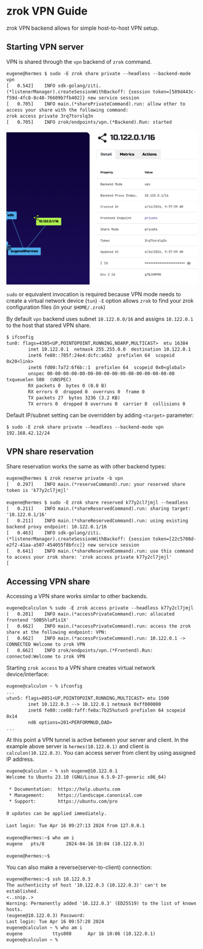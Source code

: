 # zrok VPN Guide

zrok VPN backend allows for simple host-to-host VPN setup.

## Starting VPN server

VPN is shared through the `vpn` backend of `zrok` command.

```
eugene@hermes $ sudo -E zrok share private --headless --backend-mode vpn
[   0.542]    INFO sdk-golang/ziti.(*listenerManager).createSessionWithBackoff: {session token=[589d443c-f59d-4fc8-8c48-76609b7fb402]} new service session
[   0.705]    INFO main.(*sharePrivateCommand).run: allow other to access your share with the following command:
zrok access private 3rq7torslq3n
[   0.705]    INFO zrok/endpoints/vpn.(*Backend).Run: started
```

![VPN share](./vpn-share.png)

`sudo` or equivalent invocation is required because VPN mode needs to create a virtual network device (`tun`)
`-E` option allows `zrok` to find your zrok configuration files (in your `$HOME/.zrok`)

By default `vpn` backend uses subnet `10.122.0.0/16` and assigns `10.122.0.1` to the host that stared VPN share.

```
$ ifconfig
tun0: flags=4305<UP,POINTOPOINT,RUNNING,NOARP,MULTICAST>  mtu 16384
        inet 10.122.0.1  netmask 255.255.0.0  destination 10.122.0.1
        inet6 fe80::705f:24e4:dcfc:a6b2  prefixlen 64  scopeid 0x20<link>
        inet6 fd00:7a72:6f6b::1  prefixlen 64  scopeid 0x0<global>
        unspec 00-00-00-00-00-00-00-00-00-00-00-00-00-00-00-00  txqueuelen 500  (UNSPEC)
        RX packets 0  bytes 0 (0.0 B)
        RX errors 0  dropped 0  overruns 0  frame 0
        TX packets 27  bytes 3236 (3.2 KB)
        TX errors 0  dropped 0 overruns 0  carrier 0  collisions 0
```

Default IP/subnet setting can be overridden by adding `<target>` parameter:
```
$ sudo -E zrok share private --headless --backend-mode vpn 192.168.42.12/24
```

## VPN share reservation

Share reservation works the same as with other backend types:

```
eugene@hermes $ zrok reserve private -b vpn
[   0.297]    INFO main.(*reserveCommand).run: your reserved share token is 'k77y2cl7jmjl'

eugene@hermes $ sudo -E zrok share reserved k77y2cl7jmjl --headless
[   0.211]    INFO main.(*shareReservedCommand).run: sharing target: '10.122.0.1/16'
[   0.211]    INFO main.(*shareReservedCommand).run: using existing backend proxy endpoint: 10.122.0.1/16
[   0.463]    INFO sdk-golang/ziti.(*listenerManager).createSessionWithBackoff: {session token=[22c5708d-e2f2-41aa-a507-454055f8bfcc]} new service session
[   0.641]    INFO main.(*shareReservedCommand).run: use this command to access your zrok share: 'zrok access private k77y2cl7jmjl'
[

```

## Accessing VPN share

Accessing a VPN share works similar to other backends.

```
eugene@calculon % sudo -E zrok access private --headless k77y2cl7jmjl
[   0.201]    INFO main.(*accessPrivateCommand).run: allocated frontend '50B5hloP1s1X'
[   0.662]    INFO main.(*accessPrivateCommand).run: access the zrok share at the following endpoint: VPN:
[   0.662]    INFO main.(*accessPrivateCommand).run: 10.122.0.1 -> CONNECTED Welcome to zrok VPN
[   0.662]    INFO zrok/endpoints/vpn.(*Frontend).Run: connected:Welcome to zrok VPN
```

Starting `zrok access` to a VPN share creates virtual network device/interface: 

```
eugene@calculon ~ % ifconfig 
...
utun5: flags=8051<UP,POINTOPOINT,RUNNING,MULTICAST> mtu 1500
        inet 10.122.0.3 --> 10.122.0.1 netmask 0xff000000
        inet6 fe80::ce08:faff:fe8a:7b25%utun5 prefixlen 64 scopeid 0x14
        nd6 options=201<PERFORMNUD,DAD>
...
```

At this point a VPN tunnel is active between your server and client. 
In the example above server is `hermes(10.122.0.1)` and client is `calculon(10.122.0.3)`. 
You can access server from client by using assigned IP address.

```
eugene@calculon ~ % ssh eugene@10.122.0.1
Welcome to Ubuntu 23.10 (GNU/Linux 6.5.0-27-generic x86_64)

 * Documentation:  https://help.ubuntu.com
 * Management:     https://landscape.canonical.com
 * Support:        https://ubuntu.com/pro

0 updates can be applied immediately.

Last login: Tue Apr 16 09:27:13 2024 from 127.0.0.1

eugene@hermes:~$ who am i
eugene   pts/8        2024-04-16 10:04 (10.122.0.3)

eugene@hermes:~$
```

You can also make a reverse(server-to-client) connection:
```
eugene@hermes:~$ ssh 10.122.0.3
The authenticity of host '10.122.0.3 (10.122.0.3)' can't be established.
<..snip..>
Warning: Permanently added '10.122.0.3' (ED25519) to the list of known hosts.
(eugene@10.122.0.3) Password:
Last login: Tue Apr 16 09:57:28 2024
eugene@calculon ~ % who am i
eugene           ttys008      Apr 16 10:06 (10.122.0.1)
eugene@calculon ~ %
```